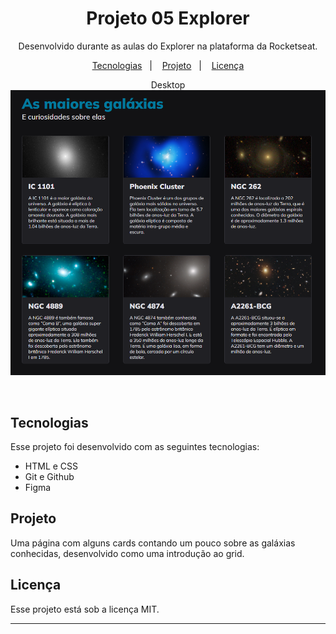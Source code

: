 <h1 align="center"> Projeto 05 Explorer </h1>

<p align="center">
Desenvolvido durante as aulas do Explorer na plataforma da Rocketseat.
</p>

<p align="center">
  <a href="#-tecnologias">Tecnologias</a>&nbsp;&nbsp;&nbsp;|&nbsp;&nbsp;&nbsp;
  <a href="#-projeto">Projeto</a>&nbsp;&nbsp;&nbsp;|&nbsp;&nbsp;&nbsp;
  <a href="#memo-licença">Licença</a>
</p>

<p align="center">
  Desktop
  <img alt="Preview" src=".github/preview.png">
</p>
<br>

## Tecnologias

Esse projeto foi desenvolvido com as seguintes tecnologias:

- HTML e CSS
- Git e Github
- Figma

## Projeto

Uma página com alguns cards contando um pouco sobre as galáxias conhecidas, desenvolvido como uma introdução ao grid.

## Licença

Esse projeto está sob a licença MIT.

---

